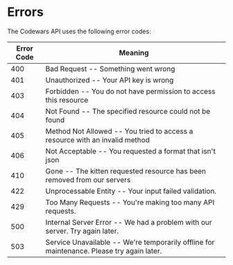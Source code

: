 # Errors

The Codewars API uses the following error codes:


Error Code | Meaning
---------- | -------
400 | Bad Request -- Something went wrong
401 | Unauthorized -- Your API key is wrong
403 | Forbidden -- You do not have permission to access this resource
404 | Not Found -- The specified resource could not be found
405 | Method Not Allowed -- You tried to access a resource with an invalid method
406 | Not Acceptable -- You requested a format that isn't json
410 | Gone -- The kitten requested resource has been removed from our servers
422 | Unprocessable Entity -- Your input failed validation.
429 | Too Many Requests -- You're making too many API requests.
500 | Internal Server Error -- We had a problem with our server. Try again later.
503 | Service Unavailable -- We're temporarily offline for maintenance. Please try again later.
